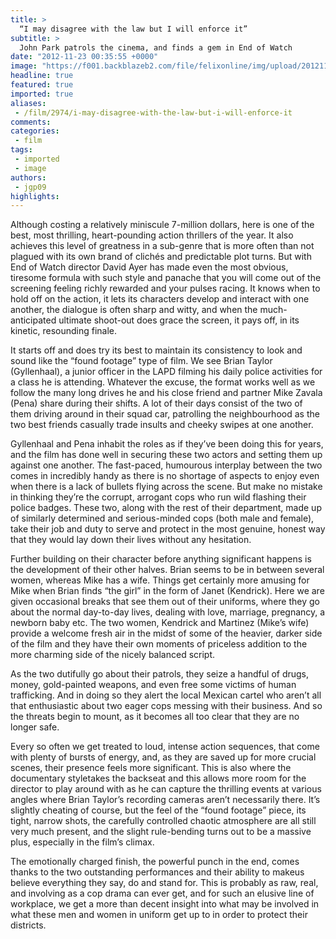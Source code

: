 ```yaml
---
title: >
  “I may disagree with the law but I will enforce it”
subtitle: >
  John Park patrols the cinema, and finds a gem in End of Watch
date: "2012-11-23 00:35:55 +0000"
image: "https://f001.backblazeb2.com/file/felixonline/img/upload/201211230035-tna08-120923-end-of-watch-600-1348425270.jpg"
headline: true
featured: true
imported: true
aliases:
 - /film/2974/i-may-disagree-with-the-law-but-i-will-enforce-it
comments:
categories:
 - film
tags:
 - imported
 - image
authors:
 - jgp09
highlights:
---
```


Although costing a relatively miniscule 7-million dollars, here is one of the best, most thrilling, heart-pounding action thrillers of the year. It also achieves this level of greatness in a sub-genre that is more often than not plagued with its own brand of clichés and predictable plot turns. But with End of Watch director David Ayer has made even the most obvious, tiresome formula with such style and panache that you will come out of the screening feeling richly rewarded and your pulses racing. It knows when to hold off on the action, it lets its characters develop and interact with one another, the dialogue is often sharp and witty, and when the much-anticipated ultimate shoot-out does grace the screen, it pays off, in its kinetic, resounding finale.

It starts off and does try its best to maintain its consistency to look and sound like the “found footage” type of film. We see Brian Taylor (Gyllenhaal), a junior officer in the LAPD filming his daily police activities for a class he is attending. Whatever the excuse, the format works well as we follow the many long drives he and his close friend and partner Mike Zavala (Pena) share during their shifts. A lot of their days consist of the two of them driving around in their squad car, patrolling the neighbourhood as the two best friends casually trade insults and cheeky swipes at one another.

Gyllenhaal and Pena inhabit the roles as if they’ve been doing this for years, and the film has done well in securing these two actors and setting them up against one another. The fast-paced, humourous interplay between the two comes in incredibly handy as there is no shortage of aspects to enjoy even when there is a lack of bullets flying across the scene. But make no mistake in thinking they’re the corrupt, arrogant cops who run wild flashing their police badges. These two, along with the rest of their department, made up of similarly determined and serious-minded cops (both male and female), take their job and duty to serve and protect in the most genuine, honest way that they would lay down their lives without any hesitation.

Further building on their character before anything significant happens is the development of their other halves. Brian seems to be in between several women, whereas Mike has a wife. Things get certainly more amusing for Mike when Brian finds “the girl” in the form of Janet (Kendrick). Here we are given occasional breaks that see them out of their uniforms, where they go about the normal day-to-day lives, dealing with love, marriage, pregnancy, a newborn baby etc. The two women, Kendrick and Martinez (Mike’s wife) provide a welcome fresh air in the midst of some of the heavier, darker side of the film and they have their own moments of priceless addition to the more charming side of the nicely balanced script.

As the two dutifully go about their patrols, they seize a handful of drugs, money, gold-painted weapons, and even free some victims of human trafficking. And in doing so they alert the local Mexican cartel who aren’t all that enthusiastic about two eager cops messing with their business. And so the threats begin to mount, as it becomes all too clear that they are no longer safe.

Every so often we get treated to loud, intense action sequences, that come with plenty of bursts of energy, and, as they are saved up for more crucial scenes, their presence feels more significant. This is also where the documentary styletakes the backseat and this allows more room for the director to play around with as he can capture the thrilling events at various angles where Brian Taylor’s recording cameras aren’t necessarily there. It’s slightly cheating of course, but the feel of the “found footage” piece, its tight, narrow shots, the carefully controlled chaotic atmosphere are all still very much present, and the slight rule-bending turns out to be a massive plus, especially in the film’s climax.

The emotionally charged finish, the powerful punch in the end, comes thanks to the two outstanding performances and their ability to makeus believe everything they say, do and stand for. This is probably as raw, real, and involving as a cop drama can ever get, and for such an elusive line of workplace, we get a more than decent insight into what may be involved in what these men and women in uniform get up to in order to protect their districts.
